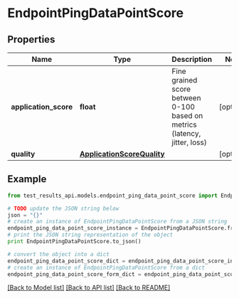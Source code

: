 # EndpointPingDataPointScore


## Properties
Name | Type | Description | Notes
------------ | ------------- | ------------- | -------------
**application_score** | **float** | Fine grained score between 0-100 based on metrics (latency, jitter, loss) | [optional] 
**quality** | [**ApplicationScoreQuality**](ApplicationScoreQuality.md) |  | [optional] 

## Example

```python
from test_results_api.models.endpoint_ping_data_point_score import EndpointPingDataPointScore

# TODO update the JSON string below
json = "{}"
# create an instance of EndpointPingDataPointScore from a JSON string
endpoint_ping_data_point_score_instance = EndpointPingDataPointScore.from_json(json)
# print the JSON string representation of the object
print EndpointPingDataPointScore.to_json()

# convert the object into a dict
endpoint_ping_data_point_score_dict = endpoint_ping_data_point_score_instance.to_dict()
# create an instance of EndpointPingDataPointScore from a dict
endpoint_ping_data_point_score_form_dict = endpoint_ping_data_point_score.from_dict(endpoint_ping_data_point_score_dict)
```
[[Back to Model list]](../README.md#documentation-for-models) [[Back to API list]](../README.md#documentation-for-api-endpoints) [[Back to README]](../README.md)


